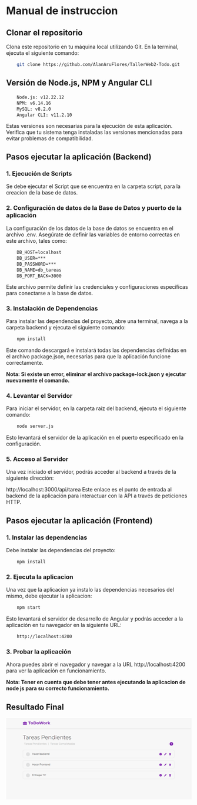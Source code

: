 # Manual de instruccion
 
## Clonar el repositorio
   Clona este repositorio en tu máquina local utilizando Git. En la terminal, ejecuta el siguiente comando:
````bash
    git clone https://github.com/AlanAruFlores/TallerWeb2-Todo.git
````

## Versión de Node.js, NPM y Angular CLI
````
    Node.js: v12.22.12
    NPM: v6.14.16
    MySQL: v8.2.0
    Angular CLI: v11.2.10
````

Estas versiones son necesarias para la ejecución de esta aplicación. Verifica que tu sistema tenga instaladas las versiones mencionadas para evitar problemas de compatibilidad.

## Pasos ejecutar la aplicación (Backend) 

### 1. Ejecución de Scripts
Se debe ejecutar el Script que se encuentra en la carpeta script, para la creacion de la base de datos.

### 2. Configuración de datos de la Base de Datos y puerto de la aplicación
La configuración de los datos de la base de datos se encuentra en el archivo .env. Asegúrate de definir las variables de entorno correctas en este archivo, tales como:

````
    DB_HOST=localhost
    DB_USER=***
    DB_PASSWORD=***
    DB_NAME=db_tareas
    DB_PORT_BACK=3000
````
Este archivo permite definir las credenciales y configuraciones específicas para conectarse a la base de datos.

### 3. Instalación de Dependencias
Para instalar las dependencias del proyecto, abre una terminal, navega a la carpeta backend y ejecuta el siguiente comando:
````bash
    npm install
````
Este comando descargará e instalará todas las dependencias definidas en el archivo package.json, necesarias para que la aplicación funcione correctamente.

**Nota: Si existe un error, eliminar el archivo package-lock.json y ejecutar nuevamente el comando.**
### 4. Levantar el Servidor
Para iniciar el servidor, en la carpeta raíz del backend, ejecuta el siguiente comando:
````bash
    node server.js
````
Esto levantará el servidor de la aplicación en el puerto especificado en la configuración.

### 5. Acceso al Servidor
Una vez iniciado el servidor, podrás acceder al backend a través de la siguiente dirección:

http://localhost:3000/api/tarea
Este enlace es el punto de entrada al backend de la aplicación para interactuar con la API a través de peticiones HTTP.



## Pasos ejecutar la aplicación (Frontend)

### 1. Instalar las dependencias
Debe instalar las dependencias del proyecto:
````bash
    npm install
````
### 2. Ejecuta la aplicacion
Una vez que la aplicacion ya instalo las dependencias necesarios del mismo, debe ejecutar la aplicacion:
````bash
    npm start
````
Esto levantará el servidor de desarrollo de Angular y podrás acceder a la aplicación en tu navegador en la siguiente URL:
````bash
    http://localhost:4200
````
### 3. Probar la aplicación
Ahora puedes abrir el navegador y navegar a la URL http://localhost:4200 para ver la aplicación en funcionamiento.

**Nota: Tener en cuenta que debe tener antes ejecutando la aplicacion de node js para su correcto funcionamiento.**

## Resultado Final
![alt text](app.png)
